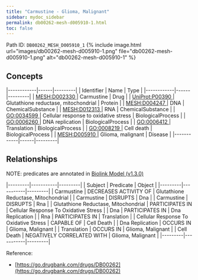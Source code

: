 ```yaml
---
title: "Carmustine - Glioma, Malignant"
sidebar: mydoc_sidebar
permalink: db00262-mesh-d005910-1.html
toc: false 
---
```



Path ID: `DB00262_MESH_D005910_1`
{% include image.html url="images/db00262-mesh-d005910-1.png" file="db00262-mesh-d005910-1.png" alt="db00262-mesh-d005910-1" %}

## Concepts

|------------|------|---------|
| Identifier | Name | Type    |
|------------|------|---------|
| <a href="https://identifiers.org/MESH:D002330">MESH:D002330 </a> | Carmustine | Drug |
| <a href="https://identifiers.org/UniProt:P00390">UniProt:P00390 </a> | Glutathione reductase, mitochondrial | Protein |
| <a href="https://identifiers.org/MESH:D004247">MESH:D004247 </a> | DNA | ChemicalSubstance |
| <a href="https://identifiers.org/MESH:D012313">MESH:D012313 </a> | RNA | ChemicalSubstance |
| <a href="https://identifiers.org/GO:0034599">GO:0034599 </a> | Cellular response to oxidative stress | BiologicalProcess |
| <a href="https://identifiers.org/GO:0006260">GO:0006260 </a> | DNA replication | BiologicalProcess |
| <a href="https://identifiers.org/GO:0006412">GO:0006412 </a> | Translation | BiologicalProcess |
| <a href="https://identifiers.org/GO:0008219">GO:0008219 </a> | Cell death | BiologicalProcess |
| <a href="https://identifiers.org/MESH:D005910">MESH:D005910 </a> | Glioma, malignant | Disease |
|------------|------|---------|

## Relationships


NOTE: predicates are annotated in <a href="https://github.com/biolink/biolink-model/releases/tag/v1.3.0">Biolink Model (v1.3.0)</a>

|---------|-----------|---------|
| Subject | Predicate | Object  |
|---------|-----------|---------|
| Carmustine | DECREASES ACTIVITY OF | Glutathione Reductase, Mitochondrial |
| Carmustine | DISRUPTS | Dna |
| Carmustine | DISRUPTS | Rna |
| Glutathione Reductase, Mitochondrial | PARTICIPATES IN | Cellular Response To Oxidative Stress |
| Dna | PARTICIPATES IN | Dna Replication |
| Rna | PARTICIPATES IN | Translation |
| Cellular Response To Oxidative Stress | CAPABLE OF | Cell Death |
| Dna Replication | OCCURS IN | Glioma, Malignant |
| Translation | OCCURS IN | Glioma, Malignant |
| Cell Death | NEGATIVELY CORRELATED WITH | Glioma, Malignant |
|---------|-----------|---------|

Reference: 
  - [https://go.drugbank.com/drugs/DB00262](https://go.drugbank.com/drugs/DB00262)
